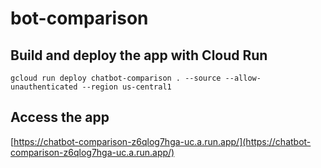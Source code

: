 # bot-comparison

## Build and deploy the app with Cloud Run

```
gcloud run deploy chatbot-comparison . --source --allow-unauthenticated --region us-central1
```

## Access the app

[https://chatbot-comparison-z6qlog7hga-uc.a.run.app/](https://chatbot-comparison-z6qlog7hga-uc.a.run.app/)
